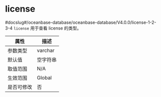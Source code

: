 license 
============================
#docslug#/oceanbase-database/oceanbase-database/V4.0.0/license-1-2-3-4
`license` 用于查看 license 的类型。


| **属性** | **描述**  |
|--------|---------|
| 参数类型   | varchar |
| 默认值    | 空字符串    |
| 取值范围   | N/A     |
| 生效范围   | Global  |
| 是否可修改  | 否       |



